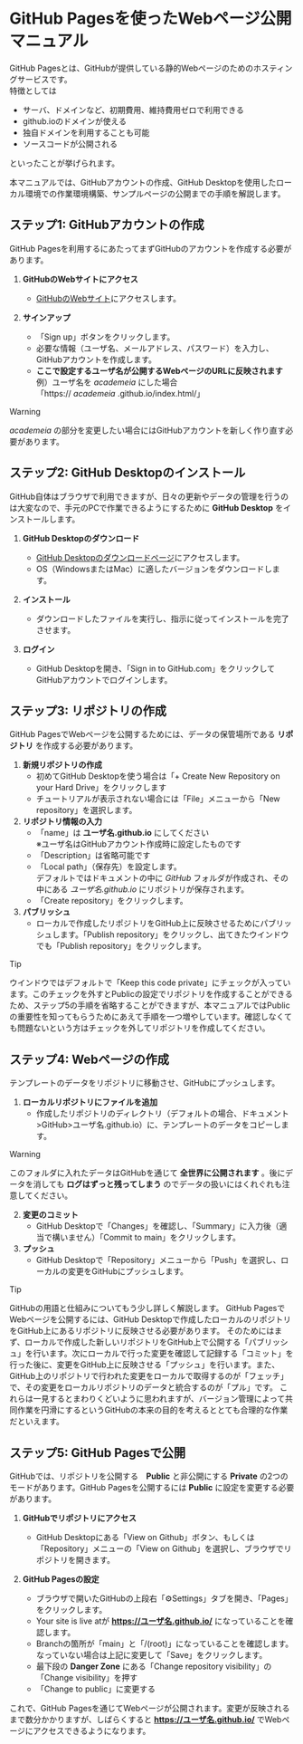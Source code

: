 # GitHub Pagesを使ったWebページ公開マニュアル

GitHub Pagesとは、GitHubが提供している静的Webページのためのホスティングサービスです。  
特徴としては

- サーバ、ドメインなど、初期費用、維持費用ゼロで利用できる  
- github.ioのドメインが使える  
- 独自ドメインを利用することも可能  
- ソースコードが公開される  

といったことが挙げられます。  

本マニュアルでは、GitHubアカウントの作成、GitHub Desktopを使用したローカル環境での作業環境構築、サンプルページの公開までの手順を解説します。  

## ステップ1: GitHubアカウントの作成

GitHub Pagesを利用するにあたってまずGitHubのアカウントを作成する必要があります。  

1. **GitHubのWebサイトにアクセス**
    - [GitHubのWebサイト](https://github.com/)にアクセスします。

2. **サインアップ**
    - 「Sign up」ボタンをクリックします。
    - 必要な情報（ユーザ名、メールアドレス、パスワード）を入力し、GitHubアカウントを作成します。  
    - **ここで設定するユーザ名が公開するWebページのURLに反映されます**  
    例）ユーザ名を *academeia* にした場合  
    「https:// *academeia* .github.io/index.html/」  

> [!WARNING]  
> *academeia* の部分を変更したい場合にはGitHubアカウントを新しく作り直す必要があります。

## ステップ2: GitHub Desktopのインストール

GitHub自体はブラウザで利用できますが、日々の更新やデータの管理を行うのは大変なので、手元のPCで作業できるようにするために **GitHub Desktop** をインストールします。  

1. **GitHub Desktopのダウンロード**
    - [GitHub Desktopのダウンロードページ](https://desktop.github.com/)にアクセスします。
    - OS（WindowsまたはMac）に適したバージョンをダウンロードします。

2. **インストール**
    - ダウンロードしたファイルを実行し、指示に従ってインストールを完了させます。

3. **ログイン**
    - GitHub Desktopを開き、「Sign in to GitHub.com」をクリックしてGitHubアカウントでログインします。

## ステップ3: リポジトリの作成

GitHub PagesでWebページを公開するためには、データの保管場所である **リポジトリ** を作成する必要があります。

1. **新規リポジトリの作成**
    - 初めてGitHub Desktopを使う場合は「+ Create New Repository on your Hard Drive」をクリックします
    - チュートリアルが表示されない場合には「File」メニューから「New repository」を選択します。
2. **リポジトリ情報の入力**
    - 「name」は **ユーザ名.github.io** にしてください  
    ※ユーザ名はGitHubアカウント作成時に設定したものです  
    - 「Description」は省略可能です
    - 「Local path」（保存先）を設定します。  
    デフォルトではドキュメントの中に *GitHub* フォルダが作成され、その中にある *ユーザ名.github.io* にリポジトリが保存されます。  
    - 「Create repository」をクリックします。
3. **パブリッシュ**
    - ローカルで作成したリポジトリをGitHub上に反映させるためにパブリッシュします。「Publish repository」をクリックし、出てきたウインドウでも「Publish repository」をクリックします。  
> [!TIP]
> ウインドウではデフォルトで「Keep this code private」にチェックが入っています。このチェックを外すとPublicの設定でリポジトリを作成することができるため、ステップ5の手順を省略することができますが、本マニュアルではPublicの重要性を知ってもらうためにあえて手順を一つ増やしています。確認しなくても問題ないという方はチェックを外してリポジトリを作成してください。

## ステップ4: Webページの作成

テンプレートのデータをリポジトリに移動させ、GitHubにプッシュします。  

1. **ローカルリポジトリにファイルを追加**
    - 作成したリポジトリのディレクトリ（デフォルトの場合、ドキュメント>GitHub>ユーザ名.github.io）に、テンプレートのデータをコピーします。

> [!WARNING]
> このフォルダに入れたデータはGitHubを通じて **全世界に公開されます** 。後にデータを消しても **ログはずっと残ってしまう** のでデータの扱いにはくれぐれも注意してください。

2. **変更のコミット**
    - GitHub Desktopで「Changes」を確認し、「Summary」に入力後（適当で構いません）「Commit to main」をクリックします。
3. **プッシュ**
    - GitHub Desktopで「Repository」メニューから「Push」を選択し、ローカルの変更をGitHubにプッシュします。

> [!TIP]
> GitHubの用語と仕組みについてもう少し詳しく解説します。
> GitHub PagesでWebページを公開するには、GitHub Desktopで作成したローカルのリポジトリをGitHub上にあるリポジトリに反映させる必要があります。
> そのためにはまず、ローカルで作成した新しいリポジトリをGitHub上で公開する「パブリッシュ」を行います。次にローカルで行った変更を確認して記録する「コミット」を行った後に、変更をGitHub上に反映させる「プッシュ」を行います。また、GitHub上のリポジトリで行われた変更をローカルで取得するのが「フェッチ」で、その変更をローカルリポジトリのデータと統合するのが「プル」です。
> これらは一見するとまわりくどいように思われますが、バージョン管理によって共同作業を円滑にするというGitHubの本来の目的を考えるととても合理的な作業だといえます。

## ステップ5: GitHub Pagesで公開

GitHubでは、リポジトリを公開する　**Public** と非公開にする **Private** の2つのモードがあります。GitHub Pagesを公開するには **Public** に設定を変更する必要があります。

1. **GitHubでリポジトリにアクセス**
    - GitHub Desktopにある「View on Github」ボタン、もしくは「Repository」メニューの「View on Github」を選択し、ブラウザでリポジトリを開きます。

2. **GitHub Pagesの設定**
    - ブラウザで開いたGitHubの上段右「⚙Settings」タブを開き、「Pages」をクリックします。
    - Your site is live atが **https://ユーザ名.github.io/** になっていることを確認します。
    - Branchの箇所が「main」と「/(root)」になっていることを確認します。なっていない場合は上記に変更して「Save」をクリックします。
    - 最下段の **Danger Zone** にある「Change repository visibility」の「Change visibility」を押す
    - 「Change to public」に変更する  

これで、GitHub Pagesを通じてWebページが公開されます。変更が反映されるまで数分かかりますが、しばらくすると **https://ユーザ名.github.io/** でWebページにアクセスできるようになります。
